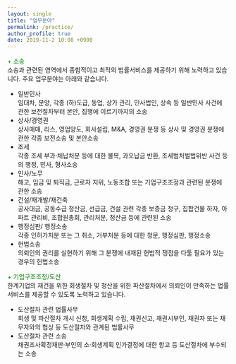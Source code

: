 ```yaml
---
layout: single
title: "업무분야"
permalink: /practice/
author_profile: true
date: 2019-11-2 10:08 +0900
---
```

<span style="color: green">+ 소송</span><br>
소송과 관련된 영역에서 종합적이고 최적의 법률서비스를 제공하기 위해 노력하고 있습니다. 주요 업무분야는 아래와 같습니다.<br>
  - 일반민사<br>
임대차, 분양, 각종 (하)도급, 동업, 상가 관리, 민사법인, 상속 등 일반민사 사건에 관한 보전절차부터 본안, 집행에 이르기까지의 소송
  - 상사/경영권<br>
상사매매, 리스, 영업양도, 회사설립, M&A, 경영권 분쟁 등 상사 및 경영권 분쟁에 관한 각종 보전소송 및 본안소송
  - 조세<br>
각종 조세 부과·체납처분 등에 대한 불복, 과오납금 반환, 조세범처벌법위반 사건 등의 행정, 민사, 형사소송
  - 인사/노무<br>
해고, 임금 및 퇴직금, 근로자 지위, 노동조합 또는 기업구조조정과 관련된 분쟁에 관한 소송
  - 건설/재개발/재건축<br>
  공사대금, 공동수급 정산금, 선급금, 건설 관련 각종 보증금 청구, 집합건물 하자, 아파트 관리비, 조합원총회, 관리처분, 청산금 등에 관련된 소송
  - 행정심판/ 행정소송<br>
  각종 인허가처분 또는 그 취소, 거부처분 등에 대한 청문, 행정심판, 행정소송
  - 헌법소송<br>
  의뢰인의 권리를 실현하기 위해 그 분쟁에 내재된 헌법적 쟁점을 다툴 필요가 있는 경우의 헌법소송

 <span style="color: green">+ 기업구조조정/도산</span><br>
 한계기업의 재건을 위한 회생절차 및 청산을 위한 파산절차에서 의뢰인이 만족하는 법률서비스를 제공할 수 있도록 노력하고 있습니다.
  - 도산절차 관련 법률사무<br>
 회생 및 파산절차 개시 신청, 회생계획 수립, 채권신고, 채권시부인, 채권자 또는 채무자와의 협상 등 도산절차와 관계된 법률사무
  - 도산절차 관련 소송<br>
  채권조사확정재판·부인의 소·회생계획 인가결정에 대한 항고 등 도산절차에 부수되는 소송
